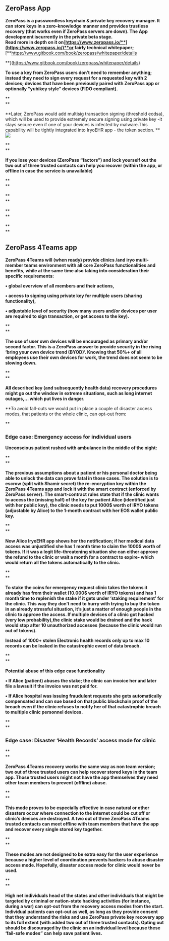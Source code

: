 ## **ZeroPass App**

**ZeroPass is a passwordless keychain & private key recovery manager. It can store keys in a zero-knowledge manner and provides trustless recovery \(that works even if ZeroPass servers are down\). The App development iscurrently in the private beta stage.  
Read more in depth on it on**[**https://www.zeropass.io/**](https://www.zeropass.io/)**or fairly technical whitepaper;**[**https://www.gitbook.com/book/zeropass/whitepaper/details  
  
**](https://www.gitbook.com/book/zeropass/whitepaper/details)

**To use a key from ZeroPass users don’t need to remember anything; instead they need to sign every request for a requested key with 2 devices; devices that have been previously paired with ZeroPass app or optionally “yubikey style” devices \(FIDO compliant\).**

**  
**

**Later, ZeroPass would add multisig transaction signing \(threshold ecdsa\), which will be used to provide extremely secure signing using private key -it stays secure even if one of your devices is infected by malware.This capability will be tightly integrated into IryoEHR app - the token section. **![](https://lh6.googleusercontent.com/UXdlBaZePqH7p4TTqJ4v4JDgj4QONUhpoXv8f9_OWLeQDkcKLYZdw1HreLnXWwXIE0TxKEiAtCZJqDqOLW-RDxHcmZzxNLqskNBcFVdTkQGLu10G9rysNY2Fh0LCCV0U4z6NPxtw)

**  
**

**If you lose your devices \(ZeroPass “factors”\) and lock yourself out the two out of three trusted contacts can help you recover \(within the app, or offline in case the service is unavailable\)**

**  
**

**  
**

**  
**

**  
**

## **ZeroPass 4Teams app**

**ZeroPass 4Teams will \(when ready\) provide clinics /and iryo multi-member teams environment with all core ZeroPass functionalities and benefits, while at the same time also taking into consideration their specific requirements:**

**• global overview of all members and their actions,**

**• access to signing using private key for multiple users \(sharing functionality\),**

**• adjustable level of security \(how many users and/or devices per user are required to sign transaction, or get access to the key\).**

**  
**

**The use of user own devices will be encouraged as primary and/or second factor. This is a ZeroPass answer to provide security in the rising ‘bring your own device trend \(BYOD\)’. Knowing that 50%+ of all employees use their own devices for work, the trend does not seem to be slowing down.**

**  
**

**All described key \(and subsequently health data\) recovery procedures might go out the window in extreme situations, such as long internet outages,... which put lives in danger.**

**To avoid fall-outs we would put in place a couple of disaster access modes, that patients or the whole clinic, can opt-out from:   
  
**

### **Edge case: Emergency access for individual users**

**Unconscious patient rushed with ambulance in the middle of the night:**

**  
**

**The previous assumptions about a patient or his personal doctor being able to unlock the data can prove fatal in those cases. The solution is to escrow \(split with Shamir secret\) the re-encryption key within the ZeroPass 4Teams app and lock it with the smart contract \(enforced by ZeroPass server\). The smart-contract rules state that if the clinic wants to access the \(missing half\) of the key for patient Alice \(identified just with her public key\), the clinic needs to put 1000$ worth of IRYO tokens \(adjustable by Alice\) to the 1-month contract with her EOS wallet public key.**

**  
**

**Now Alice IryoEHR app shows her the notification; if her medical data access was unjustified she has 1 month time to claim the 1000$ worth of tokens. If it was a legit life-threatening situation she can either approve the refund to the clinic or wait a month for a contract to expire- which would return all the tokens automatically to the clinic.**

**  
**

**To stake the coins for emergency request clinic takes the tokens it already has from their wallet \(10.000$ worth of IRYO tokens\) and has 1 month time to replenish the stake if it gets under ‘staking requirement’ for the clinic. This way they don’t need to hurry with trying to buy the token in an already stressful situation, it’s just a matter of enough people in the clinic to approve the access. If multiple devices of a clinic got hacked \(very low probability\),the clinic stake would be drained and the hack would stop after 10 unauthorized accesses \(because the clinic would run out of tokens\).**

**Instead of 1000+ stolen Electronic health records only up to max 10 records can be leaked in the catastrophic event of data breach.**

**  
**

**Potential abuse of this edge case functionality**

**• If Alice \(patient\) abuses the stake; the clinic can invoice her and later file a lawsuit if the invoice was not paid for.**

**• If Alice hospital was issuing fraudulent requests she gets automatically compensated and can sue based on that public blockchain proof of the breach even if the clinic refuses to notify her of that catastrophic breach to multiple clinic personnel devices.**

**  
**

### **Edge case: Disaster ‘Health Records’ access mode for clinic**

**  
**

**ZeroPass 4Teams recovery works the same way as non team version; two out of three trusted users can help recover stored keys in the team app. Those trusted users might not have the app themselves they need other team members to prevent \(offline\) abuse.**

**  
**

**This mode proves to be especially effective in case natural or other disasters occur where connection to the internet could be cut off or clinic’s devices are destroyed. A two out of three ZeroPass 4Teams trusted contacts can meet offline with team members that have the app and recover every single stored key together.**

**  
**

**These modes are not designed to be extra easy for the user experience because a higher level of coordination prevents hackers to abuse disaster access mode. Hopefully, disaster access mode for clinic would never be used.**

**  
**

**High net individuals head of the states and other individuals that might be targeted by criminal or nation-state hacking activities \(for instance, during a war\) can opt-out from the recovery access modes from the start. Individual patients can opt-out as well, as long as they provide consent that they understand the risks and use ZeroPass private key recovery app to its full extent \(with added two out of three trusted contacts\). Opting out should be discouraged by the clinic on an individual level because these ‘fail-safe modes” can help save patient lives.**

  


